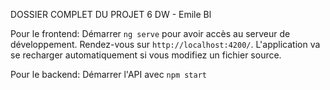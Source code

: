 DOSSIER COMPLET DU PROJET 6 DW - Emile Bl

Pour le frontend: Démarrer `ng serve` pour avoir accès au serveur de développement. Rendez-vous sur `http://localhost:4200/`. L'application va se recharger automatiquement si vous modifiez un fichier source.

Pour le backend: Démarrer l'API avec `npm start`